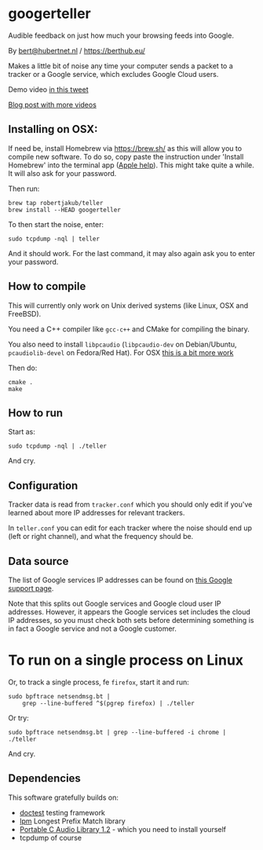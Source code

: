 # googerteller

Audible feedback on just how much your browsing feeds into Google.

By bert@hubertnet.nl / https://berthub.eu/ 

Makes a little bit of noise any time your computer sends a packet to a
tracker or a Google service, which excludes Google Cloud users.

Demo video [in this tweet](https://twitter.com/bert_hu_bert/status/1561466204602220544)

[Blog post with more videos](https://berthub.eu/articles/posts/tracker-beeper/)

## Installing on OSX:
If need be, install Homebrew via https://brew.sh/ as this will allow you to
compile new software. To do so, copy paste the instruction under 'Install
Homebrew' into the terminal app ([Apple
help](https://support.apple.com/guide/terminal/open-or-quit-terminal-apd5265185d-f365-44cb-8b09-71a064a42125/mac)). This might take quite a while.
It will also ask for your password.

Then run:
```
brew tap robertjakub/teller
brew install --HEAD googerteller
```

To then start the noise, enter:
```
sudo tcpdump -nql | teller
```
And it should work. For the last command, it may also again ask you to enter your
password.

## How to compile
This will currently only work on Unix derived systems (like Linux, OSX and
FreeBSD). 

You need a C++ compiler like `gcc-c++` and CMake for compiling the binary.

You also need to install `libpcaudio` (`libpcaudio-dev` on Debian/Ubuntu, `pcaudiolib-devel` on Fedora/Red Hat).
For OSX [this is a bit more work](https://github.com/espeak-ng/pcaudiolib#mac-os)

Then do:

```
cmake .
make
```

## How to run
Start as:
```
sudo tcpdump -nql | ./teller
```

And cry.

## Configuration
Tracker data is read from `tracker.conf` which you should only edit if
you've learned about more IP addresses for relevant trackers.

In `teller.conf` you can edit for each tracker where the noise should end up
(left or right channel), and what the frequency should be. 

## Data source
The list of Google services IP addresses can be found on [this Google
support page](https://support.google.com/a/answer/10026322?hl=en).

Note that this splits out Google services and Google cloud user IP
addresses. However, it appears the Google services set includes the cloud IP
addresses, so you must check both sets before determining something is in
fact a Google service and not a Google customer.

# To run on a single process on Linux
Or, to track a single process, fe `firefox`, start it and run:

```shell
sudo bpftrace netsendmsg.bt |
    grep --line-buffered ^$(pgrep firefox) | ./teller
```

Or try:

```shell
sudo bpftrace netsendmsg.bt | grep --line-buffered -i chrome | ./teller
```

And cry.

## Dependencies
This software gratefully builds on:

 * [doctest](https://github.com/doctest/doctest) testing framework
 * [lpm](https://github.com/rmind/liblpm) Longest Prefix Match library
 * [Portable C Audio Library 1.2](https://github.com/espeak-ng/pcaudiolib) - which you need to install yourself
 * tcpdump of course
